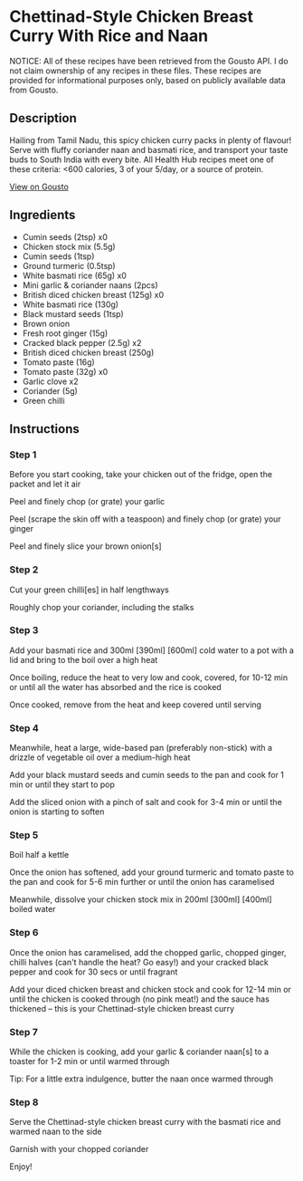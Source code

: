 # Chettinad-Style Chicken Breast Curry With Rice and Naan

NOTICE: All of these recipes have been retrieved from the Gousto API. I do not claim ownership of any recipes in these files. These recipes are provided for informational purposes only, based on publicly available data from Gousto.

## Description

Hailing from Tamil Nadu, this spicy chicken curry packs in plenty of flavour! Serve with fluffy coriander naan and basmati rice, and transport your taste buds to South India with every bite. All Health Hub recipes meet one of these criteria: <600 calories, 3 of your 5/day, or a source of protein.

[View on Gousto](https://www.gousto.co.uk/recipes/cookbook/chettinad-style-chicken-breast-curry-with-rice-and-naan)

## Ingredients

- Cumin seeds (2tsp) x0
- Chicken stock mix (5.5g)
- Cumin seeds (1tsp)
- Ground turmeric (0.5tsp)
- White basmati rice (65g) x0
- Mini garlic & coriander naans (2pcs)
- British diced chicken breast (125g) x0
- White basmati rice (130g)
- Black mustard seeds (1tsp)
- Brown onion
- Fresh root ginger (15g)
- Cracked black pepper (2.5g) x2
- British diced chicken breast (250g)
- Tomato paste (16g)
- Tomato paste (32g) x0
- Garlic clove x2
- Coriander (5g)
- Green chilli

## Instructions


### Step 1

Before you start cooking, take your chicken out of the fridge, open the packet and let it air

Peel and finely chop (or grate) your garlic

Peel (scrape the skin off with a teaspoon) and finely chop (or grate) your ginger

Peel and finely slice your brown onion[s]


### Step 2

Cut your green chilli[es] in half lengthways

Roughly chop your coriander, including the stalks


### Step 3

Add your basmati rice and 300ml <span class="text-purple">[390ml] </span><span class="text-danger">[600ml]</span> cold water to a pot with a lid and bring to the boil over a high heat

Once boiling, reduce the heat to very low and cook, covered, for 10-12 min or until all the water has absorbed and the rice is cooked

Once cooked, remove from the heat and keep covered until serving


### Step 4

Meanwhile, heat a large, wide-based pan (preferably non-stick) with a drizzle of vegetable oil over a medium-high heat

Add your black mustard seeds and cumin seeds to the pan and cook for 1 min or until they start to pop

Add the sliced onion with a pinch of salt and cook for 3-4 min or until the onion is starting to soften


### Step 5

Boil half a kettle

Once the onion has softened, add your ground turmeric and tomato paste to the pan and cook for 5-6 min further or until the onion has caramelised

Meanwhile, dissolve your chicken stock mix in 200ml <span class="text-purple">[300ml]</span> <span class="text-danger">[400ml]</span> boiled water


### Step 6

Once the onion has caramelised, add the chopped garlic, chopped ginger, chilli halves (can't handle the heat? Go easy!) and your cracked black pepper and cook for 30 secs or until fragrant

Add your diced chicken breast and chicken stock and cook for 12-14 min or until the chicken is cooked through (no pink meat!) and the sauce has thickened – this is your Chettinad-style chicken breast curry


### Step 7

While the chicken is cooking, add your garlic & coriander naan[s] to a toaster for 1-2 min or until warmed through

Tip: For a little extra indulgence, butter the naan once warmed through

### Step 8

Serve the Chettinad-style chicken breast curry with the basmati rice and warmed naan to the side

Garnish with your chopped coriander

Enjoy!

